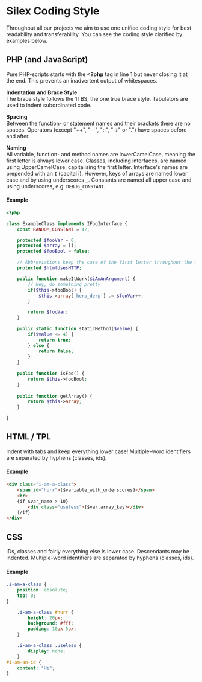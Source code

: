 Silex Coding Style
==================

Throughout all our projects we aim to use one unified coding style for best readability and transferability. You can see the coding style clarified by examples below.

## PHP (and JavaScript)

Pure PHP-scripts starts with the __<?php__ tag in line 1 but never closing it at the end.
This prevents an inadvertent output of whitespaces.

**Indentation and Brace Style**  
The brace style follows the 1TBS, the one true brace style. Tabulators are used to indent subordinated code.

**Spacing**  
Between the function- or statement names and their brackets there are no spaces.
Operators (except "++", "--", "::", "->" or ".") have spaces before and after.

**Naming**  
All variable, function- and method names are lowerCamelCase, meaning the first letter is always lower case. Classes, including interfaces, are named using UpperCamelCase, capitalising the first letter. Interface's names are prepended with an `I` (capital i).
However, keys of arrays are named lower case and by using underscores `_`.
Constants are named all upper case and using underscores, e.g. `DEBUG_CONSTANT`.

#### Example

```php
<?php

class ExampleClass implements IFooInterface {
	const RANDOM_CONSTANT = 42;

	protected $fooVar = 0;
	protected $array = [];
	protected $fooBool = false;

	// Abbreviations keep the case of the first letter throughout the whole abbreviation
	protected $htmlUsesHTTP;

	public function makeItWork($iAmAnArgument) {
		// Hey, do something pretty
		if($this->fooBool) {
			$this->array['herp_derp'] .= $fooVar++;
		}

		return $fooVar;
	}

	public static function staticMethod($value) {
		if($value <= 4) {
			return true;
		} else {
			return false;
		}
	}
	
	public function isFoo() {
		return $this->fooBool;
	}
	
	public function getArray() {
		return $this->array;
	}

}

```

## HTML / TPL

Indent with tabs and keep everything lower case!
Multiple-word identifiers are separated by hyphens (classes, ids).  

#### Example 

```html
<div class="i-am-a-class">
	<span id="hurr">{$variable_with_underscores}</span>
	<br>
	{if $var_name > 10}
		<div class="useless">{$var.array_key}</div>
	{/if}
</div>
```

## CSS
IDs, classes and fairly everything else is lower case. Descendants may be indented.
Multiple-word identifiers are separated by hyphens (classes, ids).  

#### Example

```css
.i-am-a-class {
	position: absolute;
	top: 0;
}

	.i-am-a-class #hurr {
		height: 20px;
		background: #fff;
		padding: 10px 5px;
	}

	.i-am-a-class .useless {
		display: none;
	}
#i-am-an-id {
	content: "Hi";
}
```

